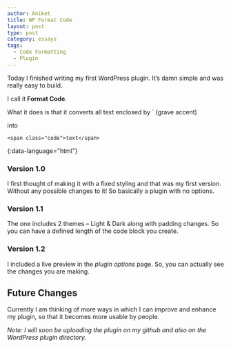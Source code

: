 ```yaml
---
author: Aniket
title: WP Format Code
layout: post
type: post
category: essays
tags:
  - Code Formatting
  - Plugin
---
```

Today I finished writing my first WordPress plugin. It’s damn simple and was really easy to build.

I call it **Format Code**.

What it does is that it converts all text enclosed by ` (grave accent)

into

    <span class="code">text</span>
{:data-language="html"}

### Version 1.0

I first thought of making it with a fixed styling and that was my first version. Without any possible changes to it! So basically a plugin with no options.

### Version 1.1

The one includes 2 themes – Light & Dark along with padding changes.
So you can have a defined length of the code block you create.

### Version 1.2

I included a live preview in the *plugin options* page. So, you can actually see the changes you are making.

## Future Changes

Currently I am thinking of more ways in which I can improve and enhance my plugin, so that it becomes more usable by people.

*Note: I will soon be uploading the plugin on my github and also on the WordPress plugin directory.*